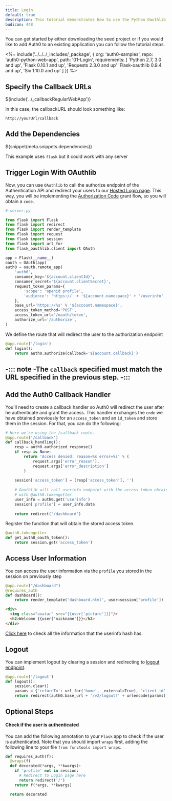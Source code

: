 ```yaml
---
title: Login
default: true
description: This tutorial demonstrates how to use the Python Oauthlib to add authentication and authorization to your web app
budicon: 448
---
```


You can get started by either downloading the seed project or if you would like to add Auth0 to an existing application you can follow the tutorial steps.

<%= include('../../../_includes/_package', {
  org: 'auth0-samples',
  repo: 'auth0-python-web-app',
  path: '01-Login',
  requirements: [
    'Python 2.7, 3.0 and up',
    'Flask 0.10.1 and up',
    'Requests 2.3.0 and up'
    'Flask-oauthlib 0.9.4 and up',
    'Six 1.10.0 and up'
  ]
}) %>

## Specify the Callback URLs

${include('../_callbackRegularWebApp')}

In this case, the callbackURL should look something like:

```text
http://yourUrl/callback
```

## Add the Dependencies

${snippet(meta.snippets.dependencies)}

This example uses `flask` but it could work with any server

## Trigger Login With OAuthlib

Now, you can use `OAuthlib` to call the authorize endpoint of the Authentication API and redirect your users to our [Hosted Login page](/hosted-pages/login). This way, you will be implementing the [Authorization Code](/api-auth/grant/authorization-code) grant flow, so you will obtain a `code`.

```python
# server.py

from flask import Flask
from flask import redirect
from flask import render_template
from flask import request
from flask import session
from flask import url_for
from flask_oauthlib.client import OAuth

app = Flask(__name__)
oauth = OAuth(app)
auth0 = oauth.remote_app(
    'auth0',
    consumer_key='${account.clientId}',
    consumer_secret='${account.clientSecret}',
    request_token_params={
        'scope': 'openid profile',
        'audience': 'https://' + '${account.namespace}' + '/userinfo'
    },
    base_url='https://%s' % '${account.namespace}',
    access_token_method='POST',
    access_token_url='/oauth/token',
    authorize_url='/authorize',
)
```

We define the route that will redirect the user to the authorization endpoint
```python
@app.route('/login')
def login():
    return auth0.authorize(callback='${account.callback}')
```

-::: note
-The `callback` specified **must match** the URL specified in the previous step.
-:::
-

## Add the Auth0 Callback Handler

You'll need to create a callback handler so Auth0 will redirect the user after he authenticate and grant the access. This handler exchanges the `code` we have obtained previously for an `access_token` and an `id_token` and store them in the session. For that, you can do the following:

```python
# Here we're using the /callback route.
@app.route('/callback')
def callback_handling():
    resp = auth0.authorized_response()
    if resp is None:
        return 'Access denied: reason=%s error=%s' % (
            request.args['error_reason'],
            request.args['error_description']
        )
    
    session['access_token'] = (resp['access_token'], '')
    
    # Oauthlib will call userinfo endpoint with the access_token obtained from the function decorated
    # with @auth0.tokengetter
    user_info = auth0.get('userinfo')
    session['profile'] = user_info.data
    
    return redirect('/dashboard')
```

Register the function that will obtain the stored access token.
```python
@auth0.tokengetter
def get_auth0_oauth_token():
    return session.get('access_token')
```

## Access User Information

You can access the user information via the `profile` you stored in the session on previously step

```python
@app.route("/dashboard")
@requires_auth
def dashboard():
    return render_template('dashboard.html', user=session['profile'])

```

```html
<div>
  <img class="avatar" src="{{user['picture']}}"/>
  <h2>Welcome {{user['nickname']}}</h2>
</div>
```

[Click here](/user-profile) to check all the information that the userinfo hash has.

## Logout

You can implement logout by clearing a session and redirecting to [logout endpoint](/logout#redirect-users-after-logout).

```python
@app.route('/logout')
def logout():
    session.clear()
    params = {'returnTo': url_for('home', _external=True), 'client_id': '${account.clientId}'}
    return redirect(auth0.base_url + '/v2/logout?' + urlencode(params))
```

## Optional Steps

#### Check if the user is authenticated

You can add the following annotation to your `Flask` app to check if the user is authenticated. Note that you should import `wraps` first, adding the following line to your file `from functools import wraps`.

```python
def requires_auth(f):
  @wraps(f)
  def decorated(*args, **kwargs):
    if 'profile' not in session:
      # Redirect to Login page here
      return redirect('/')
    return f(*args, **kwargs)

  return decorated
```
